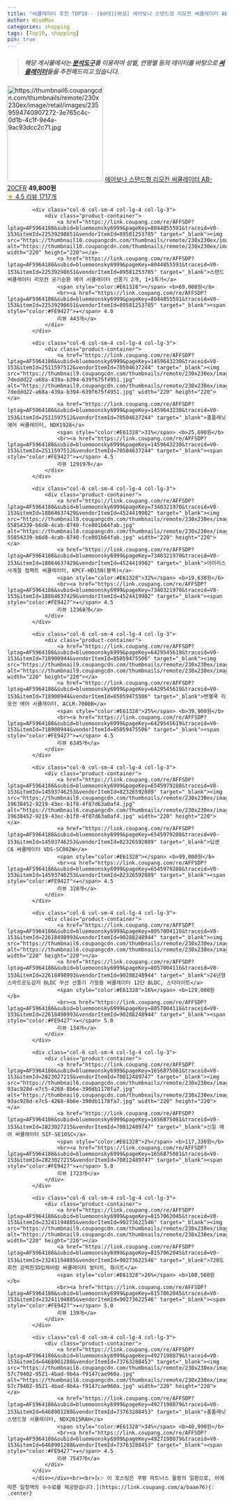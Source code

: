```yaml
---
title: "써큘레이터 추천 TOP10 - [60대][여성] 에어보나 스탠드형 리모컨 써큘레이터 AB-20CFR"
author: WiseMan
categories: shopping
tags: [Top10, shopping]
pin: true
---
```


> ##### 해당 게시물에서는 [**분석도구**](https://itemscout.io/)를 이용하여 **성별**, **연령별** 등의 데이터를 바탕으로 [**써큘레이터**](https://link.coupang.com/a/baae76)들을 추천해드리고 있습니다.
<div class="container"><div class="row">
            <div class="col-6 col-sm-4 col-lg-4 col-lg-3">
                <div class="product-container">
                    <a href="https://link.coupang.com/re/AFFSDP?lptag=AF5964186&subid=bluemoonsky6999&pageKey=6480780659&traceid=V0-153&itemId=14186490127&vendorItemId=81432274724" target="_blank"><img src="https://thumbnail6.coupangcdn.com/thumbnails/remote/230x230ex/image/retail/images/2359594740907272-3e765c4c-0d1b-4c1f-9e4a-9ac93dcc2c71.jpg" alt="https://thumbnail6.coupangcdn.com/thumbnails/remote/230x230ex/image/retail/images/2359594740907272-3e765c4c-0d1b-4c1f-9e4a-9ac93dcc2c71.jpg" width="220" height="220"></a>
                    <a href="https://link.coupang.com/re/AFFSDP?lptag=AF5964186&subid=bluemoonsky6999&pageKey=6480780659&traceid=V0-153&itemId=14186490127&vendorItemId=81432274724" target="_blank">에어보나 스탠드형 리모컨 써큘레이터 AB-20CFR</a>
                    <span style="color:#E61328"></span> <b>49,800원</b>
                    <br><a href="https://link.coupang.com/re/AFFSDP?lptag=AF5964186&subid=bluemoonsky6999&pageKey=6480780659&traceid=V0-153&itemId=14186490127&vendorItemId=81432274724" target="_blank"><span style="color:#FE9427">★</span> 4.5
                    리뷰 1717개</a>
                </div>
            </div>
            
            <div class="col-6 col-sm-4 col-lg-4 col-lg-3">
                <div class="product-container">
                    <a href="https://link.coupang.com/re/AFFSDP?lptag=AF5964186&subid=bluemoonsky6999&pageKey=8044855591&traceid=V0-153&itemId=22539298651&vendorItemId=89581253785" target="_blank"><img src="https://thumbnail10.coupangcdn.com/thumbnails/remote/230x230ex/image/vendor_inventory/4720/987536f1e4cec7bf50119ebe24918b6fe5570aa0d2593ef9e78d6ebc03fb.jpg" alt="https://thumbnail10.coupangcdn.com/thumbnails/remote/230x230ex/image/vendor_inventory/4720/987536f1e4cec7bf50119ebe24918b6fe5570aa0d2593ef9e78d6ebc03fb.jpg" width="220" height="220"></a>
                    <a href="https://link.coupang.com/re/AFFSDP?lptag=AF5964186&subid=bluemoonsky6999&pageKey=8044855591&traceid=V0-153&itemId=22539298651&vendorItemId=89581253785" target="_blank">스탠드 써큘레이터 리모컨 공기순환 에어 서큘레이터 선풍기 2개, 1+1특가</a>
                    <span style="color:#E61328"></span> <b>69,000원</b>
                    <br><a href="https://link.coupang.com/re/AFFSDP?lptag=AF5964186&subid=bluemoonsky6999&pageKey=8044855591&traceid=V0-153&itemId=22539298651&vendorItemId=89581253785" target="_blank"><span style="color:#FE9427">★</span> 4.0
                    리뷰 443개</a>
                </div>
            </div>
            
            <div class="col-6 col-sm-4 col-lg-4 col-lg-3">
                <div class="product-container">
                    <a href="https://link.coupang.com/re/AFFSDP?lptag=AF5964186&subid=bluemoonsky6999&pageKey=1459643230&traceid=V0-153&itemId=2511597512&vendorItemId=70504637244" target="_blank"><img src="https://thumbnail9.coupangcdn.com/thumbnails/remote/230x230ex/image/retail/images/156170046777729-7deddd22-a68a-439a-b394-639f675f4951.jpg" alt="https://thumbnail9.coupangcdn.com/thumbnails/remote/230x230ex/image/retail/images/156170046777729-7deddd22-a68a-439a-b394-639f675f4951.jpg" width="220" height="220"></a>
                    <a href="https://link.coupang.com/re/AFFSDP?lptag=AF5964186&subid=bluemoonsky6999&pageKey=1459643230&traceid=V0-153&itemId=2511597512&vendorItemId=70504637244" target="_blank">홈플래닛 에어 써큘레이터, NDX1928</a>
                    <span style="color:#E61328">31%</span> <b>25,690원</b>
                    <br><a href="https://link.coupang.com/re/AFFSDP?lptag=AF5964186&subid=bluemoonsky6999&pageKey=1459643230&traceid=V0-153&itemId=2511597512&vendorItemId=70504637244" target="_blank"><span style="color:#FE9427">★</span> 4.5
                    리뷰 12919개</a>
                </div>
            </div>
            
            <div class="col-6 col-sm-4 col-lg-4 col-lg-3">
                <div class="product-container">
                    <a href="https://link.coupang.com/re/AFFSDP?lptag=AF5964186&subid=bluemoonsky6999&pageKey=7340321970&traceid=V0-153&itemId=18864637429&vendorItemId=4524419902" target="_blank"><img src="https://thumbnail8.coupangcdn.com/thumbnails/remote/230x230ex/image/retail/images/3581880050785319-55854339-b6d8-4cab-8740-fce801b64fab.jpg" alt="https://thumbnail8.coupangcdn.com/thumbnails/remote/230x230ex/image/retail/images/3581880050785319-55854339-b6d8-4cab-8740-fce801b64fab.jpg" width="220" height="220"></a>
                    <a href="https://link.coupang.com/re/AFFSDP?lptag=AF5964186&subid=bluemoonsky6999&pageKey=7340321970&traceid=V0-153&itemId=18864637429&vendorItemId=4524419902" target="_blank">아이리스 사계절 컴팩트 써큘레이터, KPCF-HD15N(블랙)</a>
                    <span style="color:#E61328">32%</span> <b>19,630원</b>
                    <br><a href="https://link.coupang.com/re/AFFSDP?lptag=AF5964186&subid=bluemoonsky6999&pageKey=7340321970&traceid=V0-153&itemId=18864637429&vendorItemId=4524419902" target="_blank"><span style="color:#FE9427">★</span> 4.5
                    리뷰 12368개</a>
                </div>
            </div>
            
            <div class="col-6 col-sm-4 col-lg-4 col-lg-3">
                <div class="product-container">
                    <a href="https://link.coupang.com/re/AFFSDP?lptag=AF5964186&subid=bluemoonsky6999&pageKey=6429545619&traceid=V0-153&itemId=718900944&vendorItemId=85059475506" target="_blank"><img src="https://thumbnail9.coupangcdn.com/thumbnails/remote/230x230ex/image/vendor_inventory/1a2f/39a2272d2bc7cf06e637b0556d2b04971cab8ea16af106b2b5c10bf5e88c.jpg" alt="https://thumbnail9.coupangcdn.com/thumbnails/remote/230x230ex/image/vendor_inventory/1a2f/39a2272d2bc7cf06e637b0556d2b04971cab8ea16af106b2b5c10bf5e88c.jpg" width="220" height="220"></a>
                    <a href="https://link.coupang.com/re/AFFSDP?lptag=AF5964186&subid=bluemoonsky6999&pageKey=6429545619&traceid=V0-153&itemId=718900944&vendorItemId=85059475506" target="_blank">엔젤쿡 리모컨 에어 서큘레이터, ACLR-7000B</a>
                    <span style="color:#E61328">25%</span> <b>39,900원</b>
                    <br><a href="https://link.coupang.com/re/AFFSDP?lptag=AF5964186&subid=bluemoonsky6999&pageKey=6429545619&traceid=V0-153&itemId=718900944&vendorItemId=85059475506" target="_blank"><span style="color:#FE9427">★</span> 4.5
                    리뷰 6345개</a>
                </div>
            </div>
            
            <div class="col-6 col-sm-4 col-lg-4 col-lg-3">
                <div class="product-container">
                    <a href="https://link.coupang.com/re/AFFSDP?lptag=AF5964186&subid=bluemoonsky6999&pageKey=6545979288&traceid=V0-153&itemId=14593746253&vendorItemId=82326592089" target="_blank"><img src="https://thumbnail6.coupangcdn.com/thumbnails/remote/230x230ex/image/retail/images/2451772380713492-19638452-9219-43ec-b1f8-4f87d63a0af4.jpg" alt="https://thumbnail6.coupangcdn.com/thumbnails/remote/230x230ex/image/retail/images/2451772380713492-19638452-9219-43ec-b1f8-4f87d63a0af4.jpg" width="220" height="220"></a>
                    <a href="https://link.coupang.com/re/AFFSDP?lptag=AF5964186&subid=bluemoonsky6999&pageKey=6545979288&traceid=V0-153&itemId=14593746253&vendorItemId=82326592089" target="_blank">딥센 C6 써큘레이터 VDS-SC002W</a>
                    <span style="color:#E61328"></span> <b>99,000원</b>
                    <br><a href="https://link.coupang.com/re/AFFSDP?lptag=AF5964186&subid=bluemoonsky6999&pageKey=6545979288&traceid=V0-153&itemId=14593746253&vendorItemId=82326592089" target="_blank"><span style="color:#FE9427">★</span> 4.5
                    리뷰 328개</a>
                </div>
            </div>
            
            <div class="col-6 col-sm-4 col-lg-4 col-lg-3">
                <div class="product-container">
                    <a href="https://link.coupang.com/re/AFFSDP?lptag=AF5964186&subid=bluemoonsky6999&pageKey=8057004116&traceid=V0-153&itemId=22618498993&vendorItemId=90288248944" target="_blank"><img src="https://thumbnail6.coupangcdn.com/thumbnails/remote/230x230ex/image/vendor_inventory/e508/1a652a1cf3299c4e48eac40dd835227620d425ff3b9f56411d8bc5358b37.jpg" alt="https://thumbnail6.coupangcdn.com/thumbnails/remote/230x230ex/image/vendor_inventory/e508/1a652a1cf3299c4e48eac40dd835227620d425ff3b9f56411d8bc5358b37.jpg" width="220" height="220"></a>
                    <a href="https://link.coupang.com/re/AFFSDP?lptag=AF5964186&subid=bluemoonsky6999&pageKey=8057004116&traceid=V0-153&itemId=22618498993&vendorItemId=90288248944" target="_blank">24년형 스마트온도감지 BLDC 무선 선풍기 가정용 써큘레이터 12단 BLDC, 스타라이트</a>
                    <span style="color:#E61328">16%</span> <b>129,000원</b>
                    <br><a href="https://link.coupang.com/re/AFFSDP?lptag=AF5964186&subid=bluemoonsky6999&pageKey=8057004116&traceid=V0-153&itemId=22618498993&vendorItemId=90288248944" target="_blank"><span style="color:#FE9427">★</span> 5.0
                    리뷰 134개</a>
                </div>
            </div>
            
            <div class="col-6 col-sm-4 col-lg-4 col-lg-3">
                <div class="product-container">
                    <a href="https://link.coupang.com/re/AFFSDP?lptag=AF5964186&subid=bluemoonsky6999&pageKey=1656875081&traceid=V0-153&itemId=2823027215&vendorItemId=70812489747" target="_blank"><img src="https://thumbnail6.coupangcdn.com/thumbnails/remote/230x230ex/image/retail/images/2360233070328607-93ac928d-e7c5-4268-8b6e-390db1178fa7.jpg" alt="https://thumbnail6.coupangcdn.com/thumbnails/remote/230x230ex/image/retail/images/2360233070328607-93ac928d-e7c5-4268-8b6e-390db1178fa7.jpg" width="220" height="220"></a>
                    <a href="https://link.coupang.com/re/AFFSDP?lptag=AF5964186&subid=bluemoonsky6999&pageKey=1656875081&traceid=V0-153&itemId=2823027215&vendorItemId=70812489747" target="_blank">신일 에어 써큘레이터 SIF-SE10SC</a>
                    <span style="color:#E61328">2%</span> <b>117,330원</b>
                    <br><a href="https://link.coupang.com/re/AFFSDP?lptag=AF5964186&subid=bluemoonsky6999&pageKey=1656875081&traceid=V0-153&itemId=2823027215&vendorItemId=70812489747" target="_blank"><span style="color:#FE9427">★</span> 5.0
                    리뷰 1723개</a>
                </div>
            </div>
            
            <div class="col-6 col-sm-4 col-lg-4 col-lg-3">
                <div class="product-container">
                    <a href="https://link.coupang.com/re/AFFSDP?lptag=AF5964186&subid=bluemoonsky6999&pageKey=8157062045&traceid=V0-153&itemId=23241194885&vendorItemId=90273622546" target="_blank"><img src="https://thumbnail9.coupangcdn.com/thumbnails/remote/230x230ex/image/vendor_inventory/aefc/eabac35a5c6f13e146b1d184832355e2aeafc9b22522b2f5ea70edcb1e6c.jpg" alt="https://thumbnail9.coupangcdn.com/thumbnails/remote/230x230ex/image/vendor_inventory/aefc/eabac35a5c6f13e146b1d184832355e2aeafc9b22522b2f5ea70edcb1e6c.jpg" width="220" height="220"></a>
                    <a href="https://link.coupang.com/re/AFFSDP?lptag=AF5964186&subid=bluemoonsky6999&pageKey=8157062045&traceid=V0-153&itemId=23241194885&vendorItemId=90273622546" target="_blank">720도회전 강력한3D입체바람 써큘레이터 발터치, 화이트</a>
                    <span style="color:#E61328">26%</span> <b>108,560원</b>
                    <br><a href="https://link.coupang.com/re/AFFSDP?lptag=AF5964186&subid=bluemoonsky6999&pageKey=8157062045&traceid=V0-153&itemId=23241194885&vendorItemId=90273622546" target="_blank"><span style="color:#FE9427">★</span> 5.0
                    리뷰 139개</a>
                </div>
            </div>
            
            <div class="col-6 col-sm-4 col-lg-4 col-lg-3">
                <div class="product-container">
                    <a href="https://link.coupang.com/re/AFFSDP?lptag=AF5964186&subid=bluemoonsky6999&pageKey=4927190879&traceid=V0-153&itemId=6468901288&vendorItemId=73763288453" target="_blank"><img src="https://thumbnail6.coupangcdn.com/thumbnails/remote/230x230ex/image/retail/images/6072512372192108-57c79402-9521-4bad-9b4a-f9147cae960a.jpg" alt="https://thumbnail6.coupangcdn.com/thumbnails/remote/230x230ex/image/retail/images/6072512372192108-57c79402-9521-4bad-9b4a-f9147cae960a.jpg" width="220" height="220"></a>
                    <a href="https://link.coupang.com/re/AFFSDP?lptag=AF5964186&subid=bluemoonsky6999&pageKey=4927190879&traceid=V0-153&itemId=6468901288&vendorItemId=73763288453" target="_blank">홈플래닛 스탠드형 서큘레이터, NDX2015RAH</a>
                    <span style="color:#E61328">34%</span> <b>40,990원</b>
                    <br><a href="https://link.coupang.com/re/AFFSDP?lptag=AF5964186&subid=bluemoonsky6999&pageKey=4927190879&traceid=V0-153&itemId=6468901288&vendorItemId=73763288453" target="_blank"><span style="color:#FE9427">★</span> 4.5
                    리뷰 7547개</a>
                </div>
            </div>
            </div></div><br><br>[👉 이 포스팅은 쿠팡 파트너스 활동의 일환으로, 이에 따른 일정액의 수수료를 제공받습니다.](https://link.coupang.com/a/baae76){: .center}